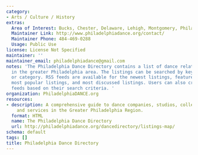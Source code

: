```yaml
---
category:
- Arts / Culture / History
extras:
  Area of Interest: Bucks, Chester, Delaware, Lehigh, Montgomery, Philadelphia Counties
  Maintainer Link: http://www.philadelphiadance.org/contact/
  Maintainer Phone: 484-469-0288
  Usage: Public Use
license: License Not Specified
maintainer: ''
maintainer_email: philadelphiadance@gmail.com
notes: 'The Philadelphia Dance Directory contains a list of dance related organizations
  in the greater Philadelphia area. The listings can be searched by keyword, location,
  or category. RSS feeds are available for the newest listings, featured listings,
  most popular listings, and most discussed listings. Users can also create custom
  feeds based on their search criteria. '
organization: PhiladelphiaDANCE.org
resources:
- description: A comprehensive guide to dance companies, studios, colleges, organizations
    and services in the Greater Philadelphia Region.
  format: HTML
  name: The Philadelphia Dance Directory
  url: http://philadelphiadance.org/dancedirectory/listings-map/
schema: default
tags: []
title: Philadelphia Dance Directory
---
```

